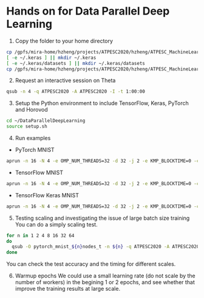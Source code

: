 # Hands on for Data Parallel Deep Learning

1. Copy the folder to your home directory
```bash 
cp /gpfs/mira-home/hzheng/projects/ATPESC2020/hzheng/ATPESC_MachineLearning/DataParallelDeepLearning ~/DataParallelDeepLearning
[ -e ~/.keras ] || mkdir ~/.keras
[ -e ~/.keras/datasets ] || mkdir ~/.keras/datasets
cp /gpfs/mira-home/hzheng/projects/ATPESC2020/hzheng/ATPESC_MachineLearning/DataParallelDeepLearning/datasets/mnist.npz ~/.keras/datasets
```

2. Request an interactive session on Theta
```bash
qsub -n 4 -q ATPESC2020 -A ATPESC2020 -I -t 1:00:00
```

3. Setup the Python environment to include TensorFlow, Keras, PyTorch and Horovod

```bash
cd ~/DataParallelDeepLearning
source setup.sh
```

4. Run examples
  -  PyTorch MNIST
  
```bash
aprun -n 16 -N 4 -e OMP_NUM_THREADS=32 -d 32 -j 2 -e KMP_BLOCKTIME=0 -cc depth python pytorch_mnist.py --device cpu
```

  -  TensorFlow MNIST
  
```bash
aprun -n 16 -N 4 -e OMP_NUM_THREADS=32 -d 32 -j 2 -e KMP_BLOCKTIME=0 -cc depth python tensorflow2_mnist.py --device cpu
```

  - TensorFlow Keras MNIST
  
```bash
aprun -n 16 -N 4 -e OMP_NUM_THREADS=32 -d 32 -j 2 -e KMP_BLOCKTIME=0 -cc depth python tensorflow2_keras_mnist.py --device cpu
```

5. Testing scaling and investigating the issue of large batch size training
You can do a simply scaling test. 
```bash
for n in 1 2 4 8 16 32 64 
do
  qsub -O pytorch_mnist_${n}nodes_t -n ${n} -q ATPESC2020 -A ATPESC2020 sumissions/theta/qsub_pytorch_mnist.sh
done
```
You can check the test accuracy and the timing for different scales. 

6. Warmup epochs
We could use a small learning rate (do not scale by the number of workers) in the begining 1 or 2 epochs, and see whether that improve the training results at large scale. 